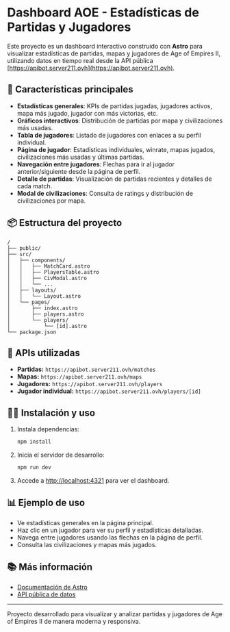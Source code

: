 # Dashboard AOE - Estadísticas de Partidas y Jugadores

Este proyecto es un dashboard interactivo construido con **Astro** para visualizar estadísticas de partidas, mapas y jugadores de Age of Empires II, utilizando datos en tiempo real desde la API pública [https://apibot.server211.ovh](https://apibot.server211.ovh).

## 🚀 Características principales

- **Estadísticas generales**: KPIs de partidas jugadas, jugadores activos, mapa más jugado, jugador con más victorias, etc.
- **Gráficos interactivos**: Distribución de partidas por mapa y civilizaciones más usadas.
- **Tabla de jugadores**: Listado de jugadores con enlaces a su perfil individual.
- **Página de jugador**: Estadísticas individuales, winrate, mapas jugados, civilizaciones más usadas y últimas partidas.
- **Navegación entre jugadores**: Flechas para ir al jugador anterior/siguiente desde la página de perfil.
- **Detalle de partidas**: Visualización de partidas recientes y detalles de cada match.
- **Modal de civilizaciones**: Consulta de ratings y distribución de civilizaciones por mapa.

## 📦 Estructura del proyecto

```
/
├── public/
├── src/
│   ├── components/
│   │   ├── MatchCard.astro
│   │   ├── PlayersTable.astro
│   │   ├── CivModal.astro
│   │   └── ...
│   ├── layouts/
│   │   └── Layout.astro
│   └── pages/
│       ├── index.astro
│       ├── players.astro
│       └── players/
│           └── [id].astro
└── package.json
```

## 🔗 APIs utilizadas

- **Partidas:** `https://apibot.server211.ovh/matches`
- **Mapas:** `https://apibot.server211.ovh/maps`
- **Jugadores:** `https://apibot.server211.ovh/players`
- **Jugador individual:** `https://apibot.server211.ovh/players/[id]`

## 🧑‍💻 Instalación y uso

1. Instala dependencias:
   ```sh
   npm install
   ```
2. Inicia el servidor de desarrollo:
   ```sh
   npm run dev
   ```
3. Accede a [http://localhost:4321](http://localhost:4321) para ver el dashboard.

## 📊 Ejemplo de uso

- Ve estadísticas generales en la página principal.
- Haz clic en un jugador para ver su perfil y estadísticas detalladas.
- Navega entre jugadores usando las flechas en la página de perfil.
- Consulta las civilizaciones y mapas más jugados.

## 📚 Más información

- [Documentación de Astro](https://docs.astro.build)
- [API pública de datos](https://apibot.server211.ovh)

---

Proyecto desarrollado para visualizar y analizar partidas y jugadores de Age of Empires II de manera moderna y responsiva.
